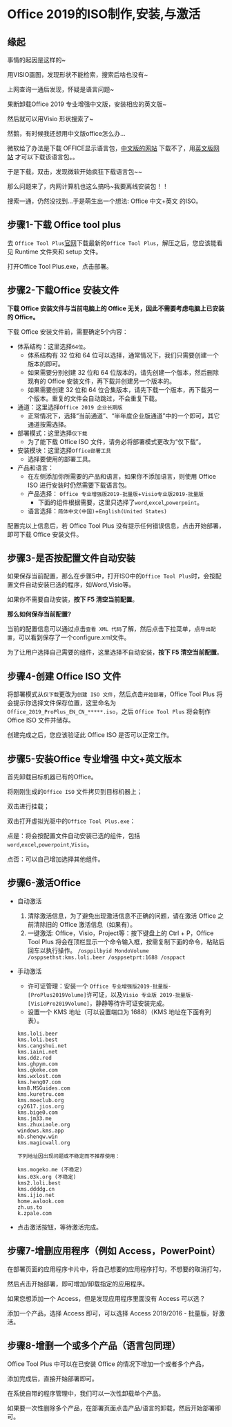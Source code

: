 # Office 2019的ISO制作,安装,与激活

## 缘起 

事情的起因是这样的~

用VISIO画图，发现形状不能检索，搜索后啥也没有~

上网查询一通后发现，怀疑是语言问题~

果断卸载Office 2019 专业增强中文版，安装相应的英文版~

然后就可以用Visio 形状搜索了~

然鹅，有时候我还想用中文版office怎么办...

微软给了办法是下载 OFFICE显示语言包，[中文版的网站](https://support.microsoft.com/zh-cn/topic/office-%E8%AF%AD%E8%A8%80%E9%99%84%E4%BB%B6%E5%8C%85-82ee1236-0f9a-45ee-9c72-05b026ee809f) 下载不了，用[英文版网站](https://support.microsoft.com/en-us/topic/language-accessory-pack-for-office-82ee1236-0f9a-45ee-9c72-05b026ee809f) 才可以下载该语言包。。

于是下载，双击，发现微软开始疯狂下载语言包~~

那么问题来了，内网计算机也这么搞吗~我要离线安装包！！

搜索一通，仍然没找到...于是萌生出一个想法: Office 中文+英文 的ISO。

## 步骤1-下载 Office tool plus

去 `Office Tool Plus`[官网](https://otp.landian.vip/zh-cn/download.html)下载最新的`Office Tool Plus`，解压之后，您应该能看见 Runtime 文件夹和 setup 文件。

打开Office Tool Plus.exe，点击部署。

## 步骤2-下载Office 安装文件

**下载 Office 安装文件与当前电脑上的 Office 无关，因此不需要考虑电脑上已安装的 Office。**

下载 Office 安装文件前，需要确定5个内容：

* 体系结构：这里选择`64位`。
  * 体系结构有 32 位和 64 位可以选择，通常情况下，我们只需要创建一个版本的即可。
  * 如果需要分别创建 32 位和 64 位版本的，请先创建一个版本，然后删除现有的 Office 安装文件，再下载并创建另一个版本的。
  * 如果需要创建 32 位和 64 位合集版本，请先下载一个版本，再下载另一个版本。重复的文件会自动跳过，不会重复下载。
* 通道：这里选择`Office 2019 企业长期版`
  * 正常情况下，选择“当前通道”、“半年度企业版通道”中的一个即可，其它通道按需选择。
* 部署模式：这里选择`仅下载`
  * 为了能下载 Office ISO 文件，请务必将部署模式更改为“仅下载”。
* 安装模块：这里选择`Office部署工具`
  * 选择要使用的部署工具。
* 产品和语言：
  * 在左侧添加你所需要的产品和语言，如果你不添加语言，则使用 Office ISO 进行安装时仍然需要下载语言包。
  * 产品选择： `Office 专业增强版2019-批量版`+`Visio专业版2019-批量版`
    * 下面的组件根据需要，这里只选择了`word`,`excel`,`powerpoint`。
  * 语言选择：`简体中文(中国)`+`English(United States)`

配置完以上信息后，若 Office Tool Plus 没有提示任何错误信息，点击开始部署，即可下载 Office 安装文件。

## 步骤3-是否按配置文件自动安装

如果保存当前配置，那么在步骤5中，打开ISO中的`Office Tool Plus`时，会按配置文件自动安装已选的程序，如Word,Visio等。

如果你不需要自动安装，**按下 F5 清空当前配置**。

**那么如何保存当前配置?**

当前的配置信息可以通过点击`查看 XML 代码`了解，然后点击下拉菜单，点`导出配置`，可以看到保存了一个configure.xml文件。

为了让用户选择自己需要的组件，这里选择不自动安装，**按下 F5 清空当前配置**。


## 步骤4-创建 Office ISO 文件

将部署模式从`仅下载`更改为`创建 ISO 文件`，然后点击`开始部署`，Office Tool Plus 将会提示你选择文件保存位置，这里命名为`Office_2019_ProPlus_EN_CN_*****.iso`，之后 `Office Tool Plus` 将会制作 Office ISO 文件并储存。

创建完成之后，您应该验证此 Office ISO 是否可以正常工作。

## 步骤5-安装Office 专业增强 中文+英文版本

首先卸载目标机器已有的Office。

将刚刚生成的`Office ISO` 文件拷贝到目标机器上；

双击进行挂载；

双击打开虚拟光驱中的`Office Tool Plus.exe`：

点是：将会按配置文件自动安装已选的组件，包括`word`,`excel`,`powerpoint`,`Visio`。

点否：可以自己增加选择其他组件。


## 步骤6-激活Office

* 自动激活
  1. 清除激活信息，为了避免出现激活信息不正确的问题，请在激活 Office 之前清除旧的 Office 激活信息（如果有）。
  2. 一键激活: Office，Visio，Project等：按下键盘上的 Ctrl + P，Office Tool Plus 将会在顶栏显示一个命令输入框，按需复制下面的命令，粘贴后回车以执行操作。
  `/osppilbyid MondoVolume /osppsethst:kms.loli.beer /osppsetprt:1688 /osppact`

* 手动激活

  * 许可证管理：安装一个 `Office 专业增强版2019-批量版-[ProPlus2019Volume]`许可证，以及`Visio 专业版 2019-批量版-[VisioPro2019Volume]`，静静等待许可证安装完成。
  * 设置一个 KMS 地址（可以设置端口为 1688）（KMS 地址在下面有列表）。

  ```
  kms.loli.beer
  kms.loli.best
  kms.cangshui.net
  kms.iaini.net
  kms.ddz.red
  kms.ghpym.com
  kms.qkeke.com
  kms.wxlost.com
  kms.heng07.com
  kms8.MSGuides.com
  kms.kuretru.com
  kms.moeclub.org
  cy2617.jios.org
  kms.bige0.com
  kms.jm33.me
  kms.zhuxiaole.org
  windows.kms.app
  nb.shenqw.win
  kms.magicwall.org
  
  下列地址因出现问题或不稳定而不推荐使用：
  
  kms.mogeko.me (不稳定)
  kms.03k.org (不稳定)
  kms2.loli.best
  kms.ddddg.cn
  kms.ijio.net
  home.aalook.com
  zh.us.to
  k.zpale.com
  ```
* 点击激活按钮，等待激活完成。

## 步骤7-增删应用程序（例如 Access，PowerPoint）

在部署页面的应用程序卡片中，将自己想要的应用程序打勾，不想要的取消打勾，

然后点击开始部署，即可增加/卸载指定的应用程序。

如果您想添加一个 Access，但是发现应用程序里面没有 Access 可以选？

添加一个产品，选择 Access 即可，可以选择 Access 2019/2016 - 批量版，好激活。

## 步骤8-增删一个或多个产品（语言包同理）

Office Tool Plus 中可以在已安装 Office 的情况下增加一个或者多个产品，

添加完成后，直接开始部署即可。

在系统自带的程序管理中，我们可以一次性卸载单个产品。

如果要一次性删除多个产品，在部署页面点击产品/语言的卸载，然后开始部署即可。
